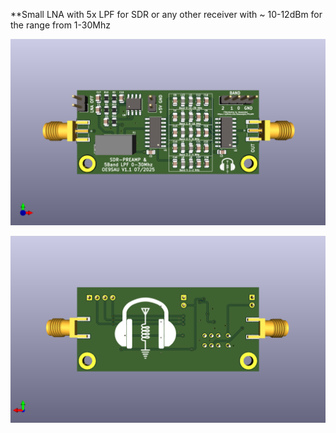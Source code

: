 **Small LNA with 5x LPF for SDR or any other receiver with ~ 10-12dBm for the range from 1-30Mhz

![SDR_PreAmp_Filter](SDR_PreAmp_Filter.png)

![SDR_PreAmp_Filter](SDR_PreAmp_Filter_back.png)


